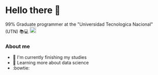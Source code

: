 # Hello there 👋


99% Graduate programmer at the "Universidad Tecnologica Nacional" (UTN) 📚💻
<img src='https://github.com/user-attachments/assets/4026f0e4-7b10-4d1e-8e47-62ede2e6eb60' height='20px'>

### About me

- 🔭 I'm currently finishing my studies
- 📖 Learning more about data science
- :bowtie: 
<!--
**mat30gg/mat30gg** is a ✨ _special_ ✨ repository because its `README.md` (this file) appears on your GitHub profile.

Here are some ideas to get you started:


- 🔭 I’m currently working on ...
- 🌱 I’m currently learning ...
- 👯 I’m looking to collaborate on ...
- 🤔 I’m looking for help with ...
- 💬 Ask me about ...
- 📫 How to reach me: ...
- 😄 Pronouns: ...
- ⚡ Fun fact: ...
-->
